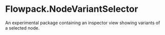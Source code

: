 # Flowpack.NodeVariantSelector

An experimental package containing an inspector view showing variants of a selected node.